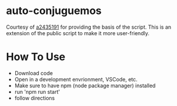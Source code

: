 # auto-conjuguemos

Courtesy of [a2435191](https://github.com/a2435191) for providing the basis of the script. This is an extension of the public script to make it more user-friendly.

# How To Use
- Download code
- Open in a development envrionment, VSCode, etc.
- Make sure to have npm (node package manager) installed
- run 'npm run start'
- follow directions
